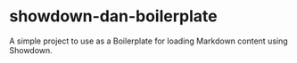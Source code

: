 # showdown-dan-boilerplate
A simple project to use as a Boilerplate for loading Markdown content using Showdown.
